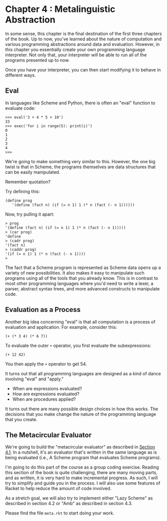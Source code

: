 # Chapter 4 : Metalinguistic Abstraction

In some sense, this chapter is the final destination of the first
three chapters of the book.  Up to now, you've learned about the
nature of computation and various programming abstractions around data
and evaluation.  However, in this chapter you essentially create your
own programming language interpreter.  Not only that, your interpreter
will be able to run all of the programs presented up to now.

Once you have your interpreter, you can then start modifying it to behave
in different ways.

## Eval

In languages like Scheme and Python, there is often an "eval" function to evaluate
code:

```
>>> eval('3 + 4 * 5 + 10')
33
>>> exec('for i in range(5): print(i)')
0
1
2
3
4
>>>
```

We're going to make something very similar to this.  However, the one big twist
is that in Scheme, the programs themselves are data structures that can
be easily manipulated.

Remember quotation?

Try defining this:

```
(define prog 
   '(define (fact n) (if (= n 1) 1 (* n (fact (- n 1))))))
```

Now, try pulling it apart:

```
> prog
'(define (fact n) (if (= n 1) 1 (* n (fact (- n 1)))))
> (car prog)
'define
> (cadr prog)
'(fact n)
> (caddr prog)
'(if (= n 1) 1 (* n (fact (- n 1))))
>
```

The fact that a Scheme program is represented as Scheme data opens up a variety of
new possibilities.  It also makes it easy to manipulate such programs using all of the
tools that you already know.   This is in contrast to most other programming languages
where you'd need to write a lexer, a parser, abstract syntax trees, and more advanced
constructs to manipulate code.

## Evaluation as a Process

Another big idea concerning "eval" is that all computation is a process of evaluation and
application.   For example, consider this:

```
(+ (* 3 4) (* 6 7))
```

To evaluate the outer `+` operator, you first evaluate the subexpressions:

```
(+ 12 42)
```

You then apply the `+` operator to get 54.

It turns out that all programming languages are designed as a kind of dance
involving "eval" and "apply."

* When are expressions evaluated?
* How are expressions evaluated?
* When are procedures applied?

It turns out there are many possible design choices in how this works.
The decisions that you make change the nature of the programming language that you
create.

## The Metacircular Evaluator

We're going to build the "metacircular evaluator" as described in [Section 4.1](http://sarabander.github.io/sicp/html/4_002e1.xhtml#g_t4_002e1).
In a nutshell, it's an evaluator that's written in the same language as is being evaluated
(i.e., A Scheme program that evaluates Scheme programs).

I'm going to do this part of the course as a group coding exercise.   Reading this section of the book
is quite challenging, there are many moving parts, and as written, it is very hard to make
incremental progress.   As such, I will try to simplify and guide you in the process.  I will also
use some features of Racket to help reduce the amount of code involved.

As a stretch goal, we will also try to implement either "Lazy Scheme" as described in section 4.2
or "Amb" as described in section 4.3.

Please find the file `meta.rkt` to start doing your work.








































